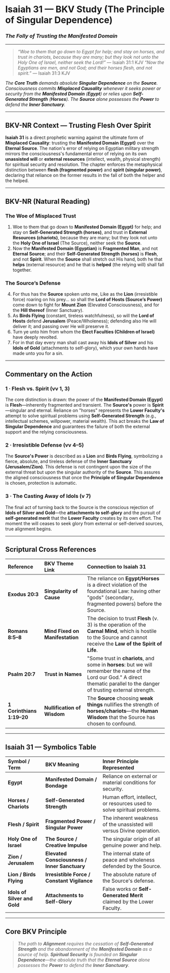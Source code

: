 # **Isaiah 31 — BKV Study (The Principle of Singular Dependence)**
### *The Folly of Trusting the Manifested Domain*

---

> _“Woe to them that go down to Egypt for help; and stay on horses, and trust in chariots, because they are many; but they look not unto the Holy One of Israel, neither seek the Lord!”_ — Isaiah 31:1 KJV
> _“Now the Egyptians are men, and not God; and their horses flesh, and not spirit.”_ — Isaiah 31:3 KJV

*The **Core Truth** demands absolute **Singular Dependence** on the **Source**. Consciousness commits **Misplaced Causality** whenever it seeks power or security from the **Manifested Domain** (**Egypt**) or relies upon **Self-Generated Strength** (**Horses**). The **Source** alone possesses the **Power** to defend the **Inner Sanctuary**.*

---

## **BKV-NR Context — Trusting Flesh Over Spirit**

**Isaiah 31** is a direct prophetic warning against the ultimate form of **Misplaced Causality**: trusting the **Manifested Domain (Egypt)** over the **Eternal Source**. The nation's error of relying on Egyptian military strength mirrors the consciousness's fundamental error of relying on its own **unassisted will** or **external resources** (intellect, wealth, physical strength) for spiritual security and resolution. The chapter enforces the metaphysical distinction between **flesh (fragmented power)** and **spirit (singular power)**, declaring that reliance on the former results in the fall of both the helper and the helped.

---

## **BKV-NR (Natural Reading)**

### **The Woe of Misplaced Trust**

1. Woe to them that go down to **Manifested Domain (Egypt)** for help; and stay on **Self-Generated Strength (horses)**, and trust in **External Resources (chariots)**, because they are many; but they look not unto the **Holy One of Israel** (The Source), neither seek the **Source**.
3. Now the **Manifested Domain (Egyptian)** is **Fragmented Man**, and not **Eternal Source**; and their **Self-Generated Strength (horses)** is **Flesh**, and not **Spirit**. When the **Source** shall stretch out His hand, both he that **helps** (external resource) and he that is **helped** (the relying will) shall fall together.

### **The Source’s Defense**

4. For thus has the **Source** spoken unto me, Like as the **Lion** (irresistible force) roaring on his prey... so shall the **Lord of Hosts (Source’s Power)** come down to fight for **Mount Zion** (Elevated Consciousness), and for the **Hill thereof** (Inner Sanctuary).
5. As **Birds Flying** (constant, tireless watchfulness), so will the **Lord of Hosts** defend **Jerusalem** (Peace/Wholeness); defending also He will deliver it; and passing over He will preserve it.
6. Turn ye unto him from whom the **Elect Faculties (Children of Israel)** have deeply revolted.
7. For in that day every man shall cast away his **Idols of Silver** and his **Idols of Gold** (attachments to self-glory), which your own hands have made unto you for a sin.

---

## **Commentary on the Action**

### **1 · Flesh vs. Spirit (vv 1, 3)**
The core distinction is drawn: the power of the **Manifested Domain (Egypt)** is **Flesh**—inherently fragmented and transient. The **Source's** power is **Spirit**—singular and eternal. Reliance on "horses" represents the **Lower Faculty's** attempt to solve spiritual problems using **Self-Generated Strength** (e.g., intellectual schemes, willpower, material wealth). This act breaks the **Law of Singular Dependence** and guarantees the failure of both the external support and the relying consciousness.

### **2 · Irresistible Defense (vv 4–5)**
The **Source's Power** is described as a **Lion** and **Birds Flying**, symbolizing a fierce, absolute, and tireless defense of the **Inner Sanctuary (Jerusalem/Zion)**. This defense is not contingent upon the size of the external threat but upon the singular authority of the **Source**. This assures the aligned consciousness that once the **Principle of Singular Dependence** is chosen, protection is automatic.

### **3 · The Casting Away of Idols (v 7)**
The final act of turning back to the Source is the conscious rejection of **Idols of Silver and Gold**—the **attachments to self-glory** and the pursuit of **self-generated merit** that the **Lower Faculty** creates by its own effort. The moment the will ceases to seek glory from external or self-derived sources, true alignment begins.

---

## **Scriptural Cross References**

| Reference | BKV Theme Link | Connection to Isaiah 31 |
| :--- | :--- | :--- |
| **Exodus 20:3** | **Singularity of Cause** | The reliance on **Egypt/Horses** is a direct violation of the foundational Law: having other "gods" (secondary, fragmented powers) before the Source. |
| **Romans 8:5–8** | **Mind Fixed on Manifestation** | The decision to trust **Flesh** (v. 3) is the operation of the **Carnal Mind**, which is hostile to the Source and cannot receive the **Law of the Spirit of Life**. |
| **Psalm 20:7** | **Trust in Names** | "Some trust in **chariots**, and some in **horses**: but we will remember the name of the Lord our God." A direct thematic parallel to the danger of trusting external strength. |
| **1 Corinthians 1:19–20** | **Nullification of Wisdom** | The **Source** choosing **weak things** nullifies the strength of **horses/chariots**—the **Human Wisdom** that the Source has chosen to confound. |

---

## **Isaiah 31 — Symbolics Table**

| **Symbol / Term** | **BKV Meaning** | **Inner Principle Represented** |
| :--- | :--- | :--- |
| **Egypt** | **Manifested Domain / Bondage** | Reliance on external or material conditions for security. |
| **Horses / Chariots** | **Self-Generated Strength** | Human effort, intellect, or resources used to solve spiritual problems. |
| **Flesh / Spirit** | **Fragmented Power / Singular Power** | The inherent weakness of the unassisted will versus Divine operation. |
| **Holy One of Israel** | **The Source / Creative Impulse** | The singular origin of all genuine power and help. |
| **Zion / Jerusalem** | **Elevated Consciousness / Inner Sanctuary** | The internal state of peace and wholeness defended by the Source. |
| **Lion / Birds Flying** | **Irresistible Force / Constant Vigilance** | The absolute nature of the Source's defense. |
| **Idols of Silver and Gold** | **Attachments to Self-Glory** | False works or **Self-Generated Merit** claimed by the Lower Faculty. |

---

## **Core BKV Principle**
> *The path to **Alignment** requires the cessation of **Self-Generated Strength** and the abandonment of the **Manifested Domain** as a source of help. **Spiritual Security** is founded on **Singular Dependence**—the absolute truth that the **Eternal Source** alone possesses the **Power** to defend the **Inner Sanctuary**.*






